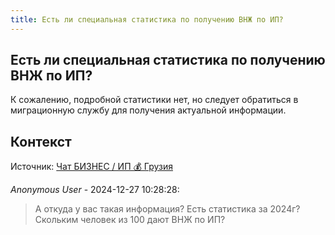 ```yaml
---
title: Есть ли специальная статистика по получению ВНЖ по ИП?
---
```


## Есть ли специальная статистика по получению ВНЖ по ИП?

К сожалению, подробной статистики нет, но следует обратиться в миграционную службу для получения актуальной информации.

## Контекст

Источник: [Чат БИЗНЕС / ИП 💰 Грузия](https://t.me/ip_ge)

_Anonymous User_ - 2024-12-27 10:28:28:

> А откуда у вас такая информация? Есть статистика за 2024г? Скольким человек из 100 дают ВНЖ по ИП?
